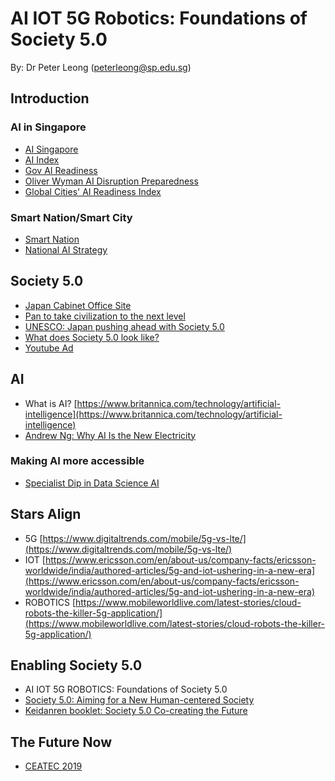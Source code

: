 # AI IOT 5G Robotics: Foundations of Society 5.0
By: Dr Peter Leong (peterleong@sp.edu.sg)


## Introduction
### AI in Singapore
* [AI Singapore](http://www.aisingapore.org)
* [AI Index](hai.stanford.edu/ai-index/)
* [Gov AI Readiness](https://www.oxfordinsights.com/ai-readiness2019)
* [Oliver Wyman AI Disruption Preparedness](https://www.straitstimes.com/singapore/singapore-tops-list-of-105-cities-most-ready-for-ai-disruption-new-index-shows)
* [Global Cities' AI Readiness Index](https://www.oliverwymanforum.com/city-readiness/global-cities-ai-readiness-index-2019.html)
### Smart Nation/Smart City
* [Smart Nation](http://www.smartnation.sg)
* [National AI Strategy](https://www.smartnation.sg/why-Smart-Nation/NationalAIStrategy)


## Society 5.0
* [Japan Cabinet Office Site](https://www8.cao.go.jp/cstp/english/society5_0/index.html)
* [Pan to take civilization to the next level](https://www.slashgear.com/society-5-0-japans-plan-to-take-civilization-to-the-next-level-14595383/)
* [UNESCO: Japan pushing ahead with Society 5.0](https://en.unesco.org/news/japan-pushing-ahead-society-50-overcome-chronic-social-challenges)
* [What does Society 5.0 look like?](https://news.cgtn.com/news/2019-06-29/What-does-Japan-s-Society-5-0-look-like--HUCOSFuaHe/index.html)
* [Youtube Ad](https://youtu.be/yF38rc-0EnI)


## AI
* What is AI? [https://www.britannica.com/technology/artificial-intelligence](https://www.britannica.com/technology/artificial-intelligence)
* [Andrew Ng: Why AI Is the New Electricity](https://www.gsb.stanford.edu/insights/andrew-ng-why-ai-new-electricity)

### Making AI more accessible
* [Specialist Dip in Data Science AI](http://www.sp.edu.sg/pace/nsdai)


## Stars Align
* 5G [https://www.digitaltrends.com/mobile/5g-vs-lte/](https://www.digitaltrends.com/mobile/5g-vs-lte/)
* IOT [https://www.ericsson.com/en/about-us/company-facts/ericsson-worldwide/india/authored-articles/5g-and-iot-ushering-in-a-new-era](https://www.ericsson.com/en/about-us/company-facts/ericsson-worldwide/india/authored-articles/5g-and-iot-ushering-in-a-new-era)
* ROBOTICS [https://www.mobileworldlive.com/latest-stories/cloud-robots-the-killer-5g-application/](https://www.mobileworldlive.com/latest-stories/cloud-robots-the-killer-5g-application/)


## Enabling Society 5.0
* AI IOT 5G ROBOTICS: Foundations of Society 5.0
* [Society 5.0: Aiming for a New Human-centered Society](https://www.hitachi.com/rev/archive/2017/r2017_06/trends/index.html)
* [Keidanren booklet: Society 5.0 Co-creating the Future](https://www.keidanren.or.jp/en/policy/2018/095_booklet.pdf)


## The Future Now
* [CEATEC 2019](https://www.forbes.com/sites/japan/2019/11/28/society-50-town-turns-heads-at-japans-ceatec-tech-show/#595fc4c5542f)

